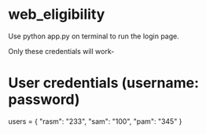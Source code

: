 # web_eligibility

Use python app.py on terminal to run the login page.

Only these credentials will work-
# User credentials (username: password)
users = {
    "rasm": "233",
    "sam": "100",
    "pam": "345"
}
